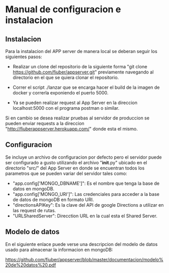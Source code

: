 # Manual de configuracion e instalacion

## Instalacion
Para la instalacion del APP server de manera local se deberan seguir los siguientes pasos:

- Realizar un clone del repositorio de la siguiente forma "git clone https://github.com/fiuber/appserver.git" previamente navegando al directorio en el que se quiera clonar el repositorio.

- Correr el script ./lanzar que se encarga hacer el build de la imagen de docker y correrla exponiendo el puerto 5000.

- Ya se pueden realizar request al App Server en la direccion localhost:5000 con el programa postman o similar. 

Si en cambio se desea realizar pruebas al servidor de produccion se pueden enviar requests a la direccion "http://fiuberappserver.herokuapp.com/" donde esta el mismo. 

## Configuracion
Se incluye un archivo de configuracion por defecto pero el servidor puede ser configurado a gusto utilizando el archivo "__init__.py" ubicado en el directorio "src/" del App Server en donde se encuentran todos los parametros que se pueden variar del servidor tales como:

- "app.config['MONGO_DBNAME']": Es el nombre que tenga la base de datos en mongoDB.
- "app.config['MONGO_URI']": Las credenciales para acceder a la base de datos de mongoDB en formato URI.
- "directionsAPIKey": Es la clave del API de google Directions a utilizar en las request de rutas.
- "URLSharedServer": Direcction URL en la cual esta el Shared Server.

## Modelo de datos
En el siguiente enlace puede verse una descripcion del modelo de datos usado para almacenar la informacion en mongoDB:

https://github.com/fiuber/appserver/blob/master/documentacion/modelo%20de%20datos%20.pdf
